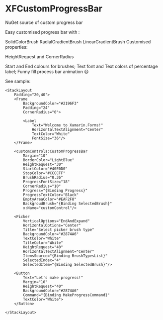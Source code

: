 # XFCustomProgressBar
NuGet source of custom progress bar

Easy customised progress bar with :

SolidColorBrush
RadialGradientBrush
LinearGradientBrush
Customised properties:

HeightRequest and CornerRadius

Start and End colours for brushes; Text font and Text colors of percentage label; Funny fill process bar animation 😃

See sample:

<?xml version="1.0" encoding="utf-8" ?>
<ContentPage xmlns="http://xamarin.com/schemas/2014/forms"
             xmlns:x="http://schemas.microsoft.com/winfx/2009/xaml"
             xmlns:customControls="clr-namespace:CustomProgressBar.Controls;"
             BackgroundColor="White"
             x:Class="CustomProgressBar.Pages.MainPage">

    <StackLayout
        Padding="20,40">
        <Frame
            BackgroundColor="#2196F3"
            Padding="24"
            CornerRadius="0">

            <Label
                Text="Welcome to Xamarin.Forms!"
                HorizontalTextAlignment="Center"
                TextColor="White"
                FontSize="36"/>
        </Frame>
        
        <customControls:CustomProgressBar
            Margin="10"
            BorderColor="LightBlue"
            HeightRequest="30"
            StartColor="#40E0D0"
            StopColor="#CCCCFF"
            BrushRadius="0.36"
            ProgressFontSize="18"
            CornerRadius="10"
            Progress="{Binding Progress}"
            ProgressTextColor="Black"
            EmptyAreaColor="#EAF2F8"
            BackgroudBrush="{Binding SelectedBrush}"
            x:Name="customControl"/>

        <Picker
            VerticalOptions="EndAndExpand"
            HorizontalOptions="Center"
            Title="Select picker brush type"
            BackgroundColor="#2874A6"
            TextColor="White"
            TitleColor="White"
            HeightRequest="40"
            HorizontalTextAlignment="Center"
            ItemsSource="{Binding BrushTypesList}"
            SelectedIndex="4"
            SelectedItem="{Binding SelectedBrush}"/>

        <Button
            Text="Let's make progress!"
            Margin="10"
            HeightRequest="40"
            BackgroundColor="#2874A6"
            Command="{Binding MakeProgressCommand}"
            TextColor="White">
        </Button>

    </StackLayout>

</ContentPage>
